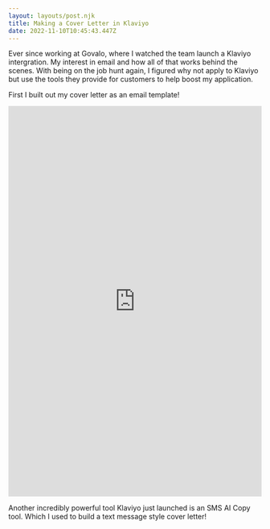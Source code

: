 ```yaml
---
layout: layouts/post.njk
title: Making a Cover Letter in Klaviyo
date: 2022-11-10T10:45:43.447Z
---
```

E﻿ver since working at Govalo, where I watched the team launch a Klaviyo intergration. My interest in email and how all of that works behind the scenes. With being on the job hunt again, I figured why not apply to Klaviyo but use the tools they provide for customers to help boost my application. 

F﻿irst I built out my cover letter as an email template! 

<iframe height="776.0390625" style="width: 100%;" scrolling="no" title="Klaviyo Cover Letter" src="https://codepen.io/Kingdogdad/embed/eYKgqXb?default-tab=result&theme-id=dark" frameborder="no" loading="lazy" allowtransparency="true" allowfullscreen="true">
  See the Pen <a href="https://codepen.io/Kingdogdad/pen/eYKgqXb">
  Klaviyo Cover Letter</a> by King Dog Dad (<a href="https://codepen.io/Kingdogdad">@Kingdogdad</a>)
  on <a href="https://codepen.io">CodePen</a>.
</iframe>

A﻿nother incredibly powerful tool Klaviyo just launched is an SMS AI Copy tool. Which I used to build a text message style cover letter!
[](/images/screen-shot-2022-11-10-at-6.11.53-am.png)

![]()